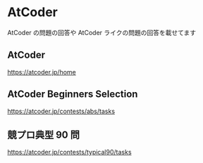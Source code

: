 # AtCoder

AtCoder の問題の回答や AtCoder ライクの問題の回答を載せてます

## AtCoder

https://atcoder.jp/home

## AtCoder Beginners Selection

https://atcoder.jp/contests/abs/tasks

## 競プロ典型 90 問

https://atcoder.jp/contests/typical90/tasks
